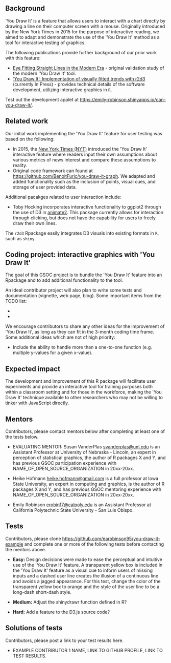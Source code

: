 <!-- https://github.com/rstats-gsoc/gsoc2023 -->

## Background

<!-- 
Explain the motivation for your coding project. What problem would it solve?
-->

<!-- 
Initial studies in the 20th century explored the use of fitting lines by eye through a set
of points. Common methods of fitting trends by eye involved maneuvering a string, black thread, or ruler until the fit was suitable, then drawing the line through the set of points. While psychologists and statisticians have been using eye-fitting techniques to assess our innate perceptual statistical modeling abilities, news organizations have used similar techniques in order to draw readers in and demonstrate the difference between readers’ assumptions and reality. 

In 2015, the New York Times (NYT) introduced an interactive feature, called ‘You Draw It’, where readers input their own assumptions about various metrics of news interest and compare these assumptions to reality. The NYT team used Data Driven Documents (D3), a JavaScript library that allows readers to interact with a chart directly by drawing a line on their computer screen with a mouse. This feature was originally introduced as a tool for interactive reading to inform readers in efforts to reduce misconceptions and aid in storytelling.
-->

‘You Draw It’ is a feature that allows users to interact with a chart directly by drawing a line on their computer screen with a mouse. Originally introduced by the New York Times in 2015 for the purpose of interactive reading, we aimed to adapt and demonstrate the use of the 'You Draw It' method as a tool for interactive testing of graphics.

The following publications provide further background of our prior work with this feature:

+ [Eye Fitting Straight Lines in the Modern Era](https://www.tandfonline.com/doi/full/10.1080/10618600.2022.2140668) - original validation study of the modern 'You Draw It' tool.
+ [‘You Draw It’: Implementation of visually fitted trends with r2d3](https://earobinson95.github.io/sdss-2022-you-draw-it-manuscript/2022-sdss-you-draw-it-manuscript.pdf) (currently In Press) - provides technical details of the software
development, utilizing interactive graphics in `R`.

Test out the development applet at <https://emily-robinson.shinyapps.io/can-you-draw-it/>.

## Related work

<!-- 
What other R packages with similar functionality already exist? Why
aren't they good enough?
-->

Our initial work implementing the 'You Draw It' feature for user testing was based on the following:

+ In 2015, the [New York Times (NYT)](https://www.nytimes.com/interactive/2015/05/28/upshot/you-draw-it-how-family-income-affects-childrens-college-chances.html) introduced the 'You Draw It' interactive feature where readers input their own assumptions about various metrics of news interest and compare these assumptions to reality.
+ Original code framework can found at <https://github.com/BenoitFuric/you-draw-it-graph>. We adapted and added functionality such as the inclusion of points, visual cues, and storage of user provided data.

Additional pacakges related to user interaction include:

+ Toby Hocking incorporates interactive functionality to ggplot2 through the use of D3 in [animate2](https://github.com/tdhock/animint2). This package currently allows for interaction through clicking, but does not have the capability for users to freely draw their own lines.

The `r2d3` Rpackage easily integrates D3 visuals into existing formats in `R`, such as `shiny`.

## Coding project: interactive graphics with 'You Draw It'

<!-- 
What exactly do you want your contributor to code in the 10 week coding period?
What functions? What do they do? Docs? Tests? Vignettes?
-->

The goal of this GSOC project is to bundle the 'You Draw It' feature into an Rpackage and to add additional functionality to the tool.

An ideal contributor project will also plan to write some tests and documentation (vignette, web page, blog). Some important items from the TODO list:

+
+

We encourage contributors to share any other ideas for the improvement of 'You Draw It', as long as they can fit in the 3-month coding time frame. Some additional ideas which are not of high priority:

+ Include the ability to handle more than a one-to-one function (e.g. multiple y-values for a given x-value).


## Expected impact

<!-- 
Mentors, please explain how this project will produce a useful package
for the R community.
-->

The development and improvement of this R package will facilitate user experiments and provide an interactive tool for training purposes both within a classroom setting and for those in the workforce, making the 'You Draw It' technique available to other researchers who may not be willing to tinker with JavaScript directly.

## Mentors

<!-- 
MENTORS: fill in this part. each project needs 2 mentors. One should
be an expert R programmer with previous package development
experience, and the other can be a domain expert in some other field
or application area (optimization, bioinformatics, machine learning,
data viz, etc). Ideally one of the two mentors should have previous
experience with GSOC (either as a contributor or mentor). Please provide
contact info for each mentor, along with qualifications.

IMPORTANT: you MUST write "EVALUATING" for one mentor, who will be
required to do the three evaluations of the contributor during the
summer. In previous years we have had issues with mentors who do not
fill in evaluations, and when this happens R project is penalized
(money is taken away), although contributors are not penalized (contributors
are passed by default if no mentor eval is submitted). Therefore one
mentor must take responsibility for doing the evaluations, and you
must indicate that here, and your contributor must indicate that as well
in the application. If it is not clear which mentor will be the
EVALUATING mentor then your project will not be accepted. Example:
-->

Contributors, please contact mentors below after completing at least one
of the tests below.

- EVALUATING MENTOR: Susan VanderPlas <svanderplas@unl.edu> is an Assistant Professor at University of Nebraska - Lincoln, an expert in perception of statistical graphics, the author of R packages X and Y, and has previous GSOC participation experience with NAME_OF_OPEN_SOURCE_ORGANIZATION in 20xx-20xx.

- Heike Hofmann <heike.hofmann@gmail.com> is a full professor at Iowa State University, an expert in computing and graphics, is the author of R packages X and Y, and has previous GSOC mentoring experience with NAME_OF_OPEN_SOURCE_ORGANIZATION in 20xx-20xx.

- Emily Robinson <erobin17@calpoly.edu> is an Assistant Professor at California Polytechnic State University - San Luis Obispo. 


## Tests

<!-- 
MENTORS: write several tests that potential contributors can do to
demonstrate their capabilities for this particular project.  Ask some
hard questions that will give you insight about how the contributors write
code to solve problems. You'll see that the harder the questions that
you ask, the easier it will be for you to choose between the contributors
that apply for your project!  Please modify the suggestions below to
make them specific for your project.

- Easy: something that any useR should be able to do, e.g. download
  some existing package listed in the Related Work, and run it on some
  example data.
- Medium: something a bit more complicated. You can encourage contributors
  to write a script or some functions that show their R coding
  abilities.
- Hard: Can the contributor write a package with Rd files, tests, and
  vignettes? If your package interfaces with non-R code, can the
  contributor write in that other language?
-->

Contributors, please clone <https://github.com/earobinson95/you-draw-it-example> and complete one or more of the following tests before contacting the mentors above.

+ **Easy:** Design decisions were made to ease the perceptual and intuitive use of the 'You Draw It' feature. A transparent yellow box is included in the 'You Draw It' feature as a visual cue to inform users of missing inputs and a dashed user line creates the illusion of a continuous line and avoids a jagged appearance. For this test, change the color of the transparent yellow box to orange and the style of the user line to be a long-dash short-dash style.

- **Medium:** Adjust the shinydrawr function defined in R?

- **Hard:** Add a feature to the D3.js source code?

## Solutions of tests

Contributors, please post a link to your test results here.
- EXAMPLE CONTRIBUTOR 1 NAME, LINK TO GITHUB PROFILE, LINK TO TEST
  RESULTS.
